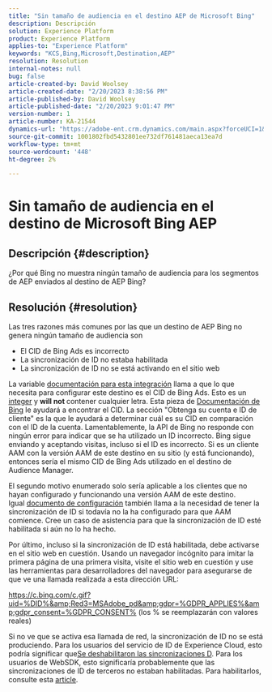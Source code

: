 ```yaml
---
title: "Sin tamaño de audiencia en el destino AEP de Microsoft Bing"
description: Descripción
solution: Experience Platform
product: Experience Platform
applies-to: "Experience Platform"
keywords: "KCS,Bing,Microsoft,Destination,AEP"
resolution: Resolution
internal-notes: null
bug: false
article-created-by: David Woolsey
article-created-date: "2/20/2023 8:38:56 PM"
article-published-by: David Woolsey
article-published-date: "2/20/2023 9:01:47 PM"
version-number: 1
article-number: KA-21544
dynamics-url: "https://adobe-ent.crm.dynamics.com/main.aspx?forceUCI=1&pagetype=entityrecord&etn=knowledgearticle&id=70f58394-5eb1-ed11-83fe-6045bd006e5a"
source-git-commit: 1001802fbd5432801ee732df761481aeca13ea7d
workflow-type: tm+mt
source-wordcount: '448'
ht-degree: 2%

---
```


# Sin tamaño de audiencia en el destino de Microsoft Bing AEP

## Descripción {#description}

¿Por qué Bing no muestra ningún tamaño de audiencia para los segmentos de AEP enviados al destino de AEP Bing?

## Resolución {#resolution}


Las tres razones más comunes por las que un destino de AEP Bing no genera ningún tamaño de audiencia son

- El CID de Bing Ads es incorrecto
- La sincronización de ID no estaba habilitada
- La sincronización de ID no se está activando en el sitio web


La variable [documentación para esta integración](https://experienceleague.adobe.com/docs/experience-platform/destinations/catalog/advertising/bing.html?lang=en) llama a que lo que necesita para configurar este destino es el CID de Bing Ads. Esto es un <u>integer</u> y <b>will not </b>contener cualquier letra. Esta pieza de [Documentación de Bing](https://learn.microsoft.com/en-us/advertising/guides/get-started?view=bingads-13) le ayudará a encontrar el CID. La sección &quot;Obtenga su cuenta e ID de cliente&quot; es la que le ayudará a determinar cuál es su CID en comparación con el ID de la cuenta. Lamentablemente, la API de Bing no responde con ningún error para indicar que se ha utilizado un ID incorrecto. Bing sigue enviando y aceptando visitas, incluso si el ID es incorrecto. Si es un cliente AAM con la versión AAM de este destino en su sitio (y está funcionando), entonces sería el mismo CID de Bing Ads utilizado en el destino de Audience Manager.

El segundo motivo enumerado solo sería aplicable a los clientes que no hayan configurado y funcionando una versión AAM de este destino. Igual [documento de configuración](https://experienceleague.adobe.com/docs/experience-platform/destinations/catalog/advertising/bing.html?lang=en) también llama a la necesidad de tener la sincronización de ID si todavía no la ha configurado para que AAM comience. Cree un caso de asistencia para que la sincronización de ID esté habilitada si aún no lo ha hecho.

Por último, incluso si la sincronización de ID está habilitada, debe activarse en el sitio web en cuestión. Usando un navegador incógnito para imitar la primera página de una primera visita, visite el sitio web en cuestión y use las herramientas para desarrolladores del navegador para asegurarse de que ve una llamada realizada a esta dirección URL:

https://c.bing.com/c.gif?uid=%DID%&amp;Red3=MSAdobe_pd&amp;gdpr=%GDPR_APPLIES%&amp;gdpr_consent=%GDPR_CONSENT% (los % se reemplazarán con valores reales)

Si no ve que se activa esa llamada de red, la sincronización de ID no se está produciendo. Para los usuarios del servicio de ID de Experience Cloud, esto podría significar que[Se deshabilitaron las sincronizaciones D](https://experienceleague.adobe.com/docs/id-service/using/id-service-api/configurations/disableidsync.html?lang=en). Para los usuarios de WebSDK, esto significaría probablemente que las sincronizaciones de ID de terceros no estaban habilitadas. Para habilitarlos, consulte esta [article](https://experienceleague.adobe.com/docs/experience-cloud-kcs/kbarticles/KA-20248.html?lang=es).






